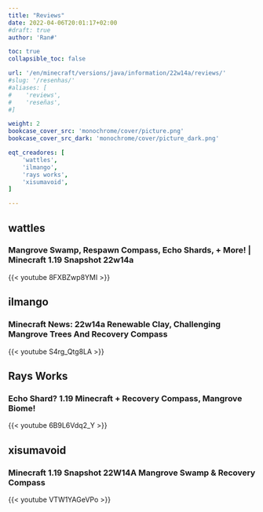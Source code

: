 ```yaml
---
title: "Reviews"
date: 2022-04-06T20:01:17+02:00
#draft: true
author: 'Ran#'

toc: true
collapsible_toc: false

url: '/en/minecraft/versions/java/information/22w14a/reviews/'
#slug: '/resenhas/'
#aliases: [
#    'reviews',
#    'reseñas',
#]

weight: 2
bookcase_cover_src: 'monochrome/cover/picture.png'
bookcase_cover_src_dark: 'monochrome/cover/picture_dark.png'

eqt_creadores: [
    'wattles',
    'ilmango',
    'rays works',
    'xisumavoid',
]

---
```


## wattles

### Mangrove Swamp, Respawn Compass, Echo Shards, + More! | Minecraft 1.19 Snapshot 22w14a

{{< youtube 8FXBZwp8YMI >}}
<!--{{< youtube >}}-->

## ilmango

### Minecraft News: 22w14a Renewable Clay, Challenging Mangrove Trees And Recovery Compass

{{< youtube S4rg_Qtg8LA >}}
<!--{{< youtube >}}-->

## Rays Works

### Echo Shard? 1.19 Minecraft + Recovery Compass, Mangrove Biome!

{{< youtube 6B9L6Vdq2_Y >}}
<!--{{< youtube >}}-->

## xisumavoid
### Minecraft 1.19 Snapshot 22W14A Mangrove Swamp & Recovery Compass

{{< youtube VTW1YAGeVPo >}}
